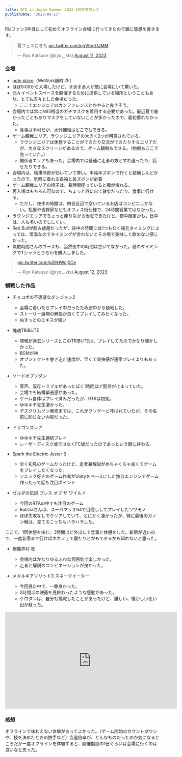 ```yaml
---
title: RTA in Japan Summer 2023 3日目参加レポ
publishDate: "2023-08-15"
---
```


RiJファン3年目にして初めてオフライン会場に行ってきたので雑に感想を書きます。

<blockquote class="twitter-tweet"><p lang="ja" dir="ltr">夏フェスにきた <a href="https://t.co/egVEmTlJMM">pic.twitter.com/egVEmTlJMM</a></p>&mdash; Ryo Katsuse (@ryo__kts) <a href="https://twitter.com/ryo__kts/status/1690019909181591552?ref_src=twsrc%5Etfw">August 11, 2023</a></blockquote> <script async src="https://platform.twitter.com/widgets.js" charset="utf-8"></script>

### 会場

- [note place](https://place.lp-note.com/)（WeWork麹町 7F）
- ほぼ0:00から入場したけど、まあまあ人が既に会場にいて驚いた。
- 元々イベントスペースを開催するために提供している場所ということもあり、とても広々とした会場だった。
  - ここでエンジニアのカンファレンスとかやると良さそう。
- 会場内では常にN95相当のガチマスクを着用する必要があった。最近夏で暑かったこともありマスクをしていないことが多かったので、最初慣れなかった。
  - 食事は不可だが、水分補給はどこでもできる。
- ゲーム観戦エリア、ラウンジエリアの大きく2つが用意されている。
  - ラウンジエリアは休憩することができたり交流ができたりするエリアだが、大きなスクリーンがあるので、ゲーム観戦もできる。（物販もここで売っていた。）
  - 関係者エリアもあった。会場内では普通に走者の方とすれ違ったり、話せたりできる。
- 会場内は、結構冷房が効いていて寒い。半袖半ズボンで行くと結構しんどかったので、気軽に着れる長袖と長ズボンが必要
- ゲーム観戦エリアの椅子は、長時間座っていると腰が壊れる。
- 再入場はもちろん可なので、ちょっと外に出て散歩だったり、食事に行ける。
  - ただし、夜中の時間は、四谷近辺で空いているお店はコンビニしかない。松屋や吉野家などもオフィス街仕様で、24時間営業ではなかった。
- ラウンジエリアでちょっと座りながら仮眠できたけど、夜中限定かも。日中は、人も多いのでしにくい。
- Red Bullが飲み放題だったが、夜中の時間には1つもなく補充タイミングによっては、常温なのでタイミングが合わないとその場で美味しく飲めない感じだった。
- 無敵時間さんのブースも、当然夜中の時間は空いてなかった。昼のタイミングでTシャツとうちわを購入しました。

<blockquote class="twitter-tweet"><p lang="zxx" dir="ltr"><a href="https://t.co/g29HWcj0Ce">pic.twitter.com/g29HWcj0Ce</a></p>&mdash; Ryo Katsuse (@ryo__kts) <a href="https://twitter.com/ryo__kts/status/1690181561038364672?ref_src=twsrc%5Etfw">August 12, 2023</a></blockquote> <script async src="https://platform.twitter.com/widgets.js" charset="utf-8"></script>


### 観戦した作品

- チョコボの不思議なダンジョン2
  - 会場に着いたらプレイ中だったため途中から観戦した。
  - ストーリー展開の解説が良くてプレイしてみたくなった。
  - ぬすっとのエキスが強い

- 塊魂TRIBUTE
  - 塊魂が過去シリーズとこのTRIBUTEは、プレイしてたのでかなり懐かしかった。
  - BGMが神
  - オブジェクトを巻き込む速度が、早くて爽快感が通常プレイよりもあった。

- ソードオブソダン
  - 音声、既存トラブルがあったぽく1時間ほど配信が止まっていた。
  - 会場でも結構緊張感があった。
  - ゲーム自体はプレイ済みだったが、RTAは初見。
  - ゆゆキチ先生凄かった。
  - デスクリムゾン発売までは、これがクソゲーと呼ばれていたが、その名前に恥じない内容だった。

- ドラゴンズレア
  - ゆゆキチ先生連続プレイ
  - レーザーディスク版ではなくFC版だったのであっという間に終わる。

- Spark the Electric Jester 3
  - 全く初見のゲームだったけど、走者兼解説がめちゃくちゃ良くてゲームをプレイしたくなった。
  - ソニック好きのゲーム作者がUnityをベースにした独自エンジンでゲーム作ったって話も注目ポイント

- ゼルダの伝説 ブレス オブ ザ ワイルド
  - 今回のRTAの中でも注目のゲーム
  - Bubziaさんは、スーパマリオ64で目隠ししてプレイしたツワモノ
  - ほぼ失敗なしでクリアしていて、とにかく凄かったが、特に最後のガノン戦は、見てるこっちもハラハラした。

ここで、1回休憩を挟む。3時間ほど外出して食事と休憩をした。新宿が近いので、一度新宿まで行けばネカフェで寝たりとかもできるかも知れないと思った。

- 極魔界村 改
  - 会場内はかなりゆるふわな雰囲気で楽しかった。
  - 走者と解説のコンビネーションが良かった。

- メタルギアソリッド3 スネークイーター
  - 今回見た中で、一番良かった。
  - 2時間半の映画を見終わったような感動があった。
  - ケロタンは、自分も挑戦したことがあったけど、難しい、懐かしい思い出が蘇った。


<iframe width="560" height="315" src="https://www.youtube.com/embed/p1qJYLD7O4g" title="YouTube video player" frameborder="0" allow="accelerometer; autoplay; clipboard-write; encrypted-media; gyroscope; picture-in-picture; web-share" allowfullscreen></iframe>


### 感想

オフラインで味わえない体験があってよかった。（ゲーム開始のカウントダウンや、技を決めたときの拍手など）当選倍率が、どんなものだったのか気になるところだが一度オフラインを体験すると、開催期間の1日ぐらいは会場に行くのは良いなと思った。
